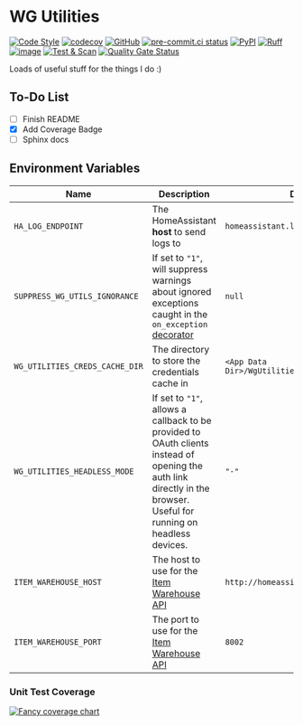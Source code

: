 # WG Utilities
[![Code Style](https://img.shields.io/badge/code%20style-black-black)](https://github.com/worgarside/wg-utilities)
[![codecov](https://codecov.io/gh/worgarside/wg-utilities/branch/develop/graph/badge.svg?token=5IJW9KBSV6)](https://codecov.io/gh/worgarside/wg-utilities)
[![GitHub](https://img.shields.io/github/v/tag/worgarside/wg-utilities?logo=github&sort=semver)](https://github.com/worgarside/wg-utilities)
[![pre-commit.ci status](https://results.pre-commit.ci/badge/github/worgarside/wg-utilities/develop.svg)](https://results.pre-commit.ci/latest/github/worgarside/wg-utilities/develop)
[![PyPI](https://img.shields.io/pypi/v/wg-utilities.svg?logo=python)](https://pypi.python.org/pypi/wg-utilities)
[![Ruff](https://img.shields.io/endpoint?url=https://raw.githubusercontent.com/charliermarsh/ruff/main/assets/badge/v1.json)](https://github.com/charliermarsh/ruff)
[![image](https://img.shields.io/pypi/pyversions/wg-utilities.svg)](https://pypi.python.org/pypi/wg-utilities)
[![Test & Scan](https://github.com/worgarside/wg-utilities/actions/workflows/test_and_scan.yml/badge.svg)](https://github.com/worgarside/wg-utilities/actions/workflows/test_and_scan.yml)
[![Quality Gate Status](https://sonarcloud.io/api/project_badges/measure?project=worgarside_wg-utilities&metric=alert_status)](https://sonarcloud.io/summary/new_code?id=worgarside_wg-utilities)

Loads of useful stuff for the things I do :)

## To-Do List
 - [ ] Finish README
 - [x] Add Coverage Badge
 - [ ] Sphinx docs

## Environment Variables

| Name | Description | Default |
|------|-------------|---------|
| `HA_LOG_ENDPOINT` | The HomeAssistant **host** to send logs to | `homeassistant.local:8001` |
| `SUPPRESS_WG_UTILS_IGNORANCE` | If set to `"1"`, will suppress warnings about ignored exceptions caught in the `on_exception` [decorator](https://github.com/worgarside/wg-utilities/blob/main/wg_utilities/exceptions/__init__.py#L67) | `null` |
| `WG_UTILITIES_CREDS_CACHE_DIR` | The directory to store the credentials cache in | `<App Data Dir>/WgUtilities/oauth_credentials/` |
| `WG_UTILITIES_HEADLESS_MODE` | If set to `"1"`, allows a callback to be provided to OAuth clients instead of opening the auth link directly in the browser. Useful for running on headless devices. | `"-"` |
| `ITEM_WAREHOUSE_HOST` | The host to use for the [Item Warehouse API](https://github.com/worgarside/addon-item-warehouse-api) | `http://homeassistant.local` |
| `ITEM_WAREHOUSE_PORT` | The port to use for the [Item Warehouse API](https://github.com/worgarside/addon-item-warehouse-api) | `8002` |

### Unit Test Coverage

[![Fancy coverage chart](https://codecov.io/gh/worgarside/wg-utilities/branch/develop/graphs/tree.svg?token=5IJW9KBSV6)](https://codecov.io/gh/worgarside/wg-utilities)
